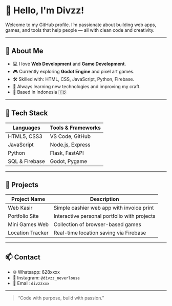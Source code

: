 # 👋 Hello, I'm Divzz!

Welcome to my GitHub profile. I’m passionate about building web apps, games, and tools that help people — all with clean code and creativity.

---

## 🚀 About Me

- 💻 I love **Web Development** and **Game Development**.
- 🎮 Currently exploring **Godot Engine** and pixel art games.
- 🛠️ Skilled with: HTML, CSS, JavaScript, Python, Firebase.
- 🌱 Always learning new technologies and improving my craft.
- 📍 Based in Indonesia 🇮🇩

---

## 🧰 Tech Stack

| Languages       | Tools & Frameworks     |
|-----------------|------------------------|
| HTML5, CSS3     | VS Code, GitHub        |
| JavaScript      | Node.js, Express       |
| Python          | Flask, FastAPI         |
| SQL & Firebase  | Godot, Pygame          |

---

## 📌 Projects

| Project Name      | Description                                 |
|-------------------|---------------------------------------------|
| Web Kasir         | Simple cashier web app with invoice print   |
| Portfolio Site    | Interactive personal portfolio with projects|
| Mini Games Web    | Collection of browser-based games           |
| Location Tracker  | Real-time location saving via Firebase      |

---

## 📫 Contact

- 🌐 Whatsapp: 628xxxx
- 💬 Instagram: `@divzz_neverlouse`
- 📧 Email: `divzzxxx`

---

> “Code with purpose, build with passion.”

